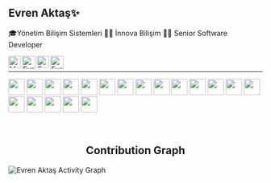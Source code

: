 <!DOCTYPE html>
<html>
 <head>
 </head>
  <body>
<section>
   <h2>Evren Aktaş✨</h2>
   <p>🎓Yönetim Bilişim Sistemleri 👨‍💻 İnnova Bilişim 👨‍💻 Senior Software Developer</a>
   </p>
</section>
 
<section>
<a href="https://www.linkedin.com/in/evren-akta%C5%9F-94a8b0133/" target="_blank">
   <img align="left" alt="Md. Shakil Hossain | Linkedin" width="24px" src="https://github.com/piyushP7pravin/piyushP7pravin/blob/master/Linkedin.svg" />
  </a>
 
  <a href="https://twitter.com/eeaaktas" target="_blank">
    <img align="left" alt="Evren Aktaş | Twitter" width="26px" src="https://github.com/piyushP7pravin/piyushP7pravin/blob/master/Twitter.svg" />
  </a>
  <a href="https://www.instagram.com/eaktassssss/" target="_blank">
    <img align="left" alt="Evren Aktaş | Instagram" width="24px" src="https://github.com/piyushP7pravin/piyushP7pravin/blob/master/Instagram.svg" />
  </a>
  <a href="http://evrenaktas.com/" target="_blank">
   <img align="left" alt="Evren Aktaş | Website" width="26px" src="https://github.com/shakiliitju/shakiliitju/blob/main/world-wide-web.svg" />
  </a>
<br>
<hr>
</section>
 
<p>
 <img width ='32' src ='https://raw.githubusercontent.com/rahulbanerjee26/githubAboutMeGenerator/main/icons/csharp.svg'> 
 <img width ='32' src ='https://raw.githubusercontent.com/rahulbanerjee26/githubAboutMeGenerator/main/icons/dotnet.svg'>
 <img width ='32' src ='https://raw.githubusercontent.com/rahulbanerjee26/githubAboutMeGenerator/main/icons/rabbitmq.svg'>
<img width ='32' src ='https://raw.githubusercontent.com/rahulbanerjee26/githubAboutMeGenerator/main/icons/redis.svg'> </a>
<img width ='32' src ='https://raw.githubusercontent.com/rahulbanerjee26/githubAboutMeGenerator/main/icons/elasticsearch.svg'>
<img width ='32' src ='https://raw.githubusercontent.com/rahulbanerjee26/githubAboutMeGenerator/main/icons/kibana.svg'>
<img width ='32' src ='https://raw.githubusercontent.com/rahulbanerjee26/githubAboutMeGenerator/main/icons/vuejs.svg'> 
 <img width ='32' src ='https://raw.githubusercontent.com/rahulbanerjee26/githubAboutMeGenerator/main/icons/mongodb.svg'> 
<img width ='32' src ='https://raw.githubusercontent.com/rahulbanerjee26/githubAboutMeGenerator/main/icons/postman.svg'>
<img width ='32' src ='https://raw.githubusercontent.com/rahulbanerjee26/githubAboutMeGenerator/main/icons/azure.svg'> 
<img width ='32' src ='https://raw.githubusercontent.com/rahulbanerjee26/githubAboutMeGenerator/main/icons/docker.svg'>
<img width ='32' src ='https://raw.githubusercontent.com/rahulbanerjee26/githubAboutMeGenerator/main/icons/html.svg'>
<img width ='32' src ='https://raw.githubusercontent.com/rahulbanerjee26/githubAboutMeGenerator/main/icons/css.svg'>
<img width ='32' src ='https://raw.githubusercontent.com/rahulbanerjee26/githubAboutMeGenerator/main/icons/javascript.svg'>
<img width ='32' src ='https://raw.githubusercontent.com/rahulbanerjee26/githubAboutMeGenerator/main/icons/bootstrap.svg'> 
 <img width ='32' src ='https://raw.githubusercontent.com/rahulbanerjee26/githubAboutMeGenerator/main/icons/git.svg'>
 <img width ='32' src ='https://raw.githubusercontent.com/rahulbanerjee26/githubAboutMeGenerator/main/icons/github.svg'>
<img width ='32' src ='https://raw.githubusercontent.com/rahulbanerjee26/githubAboutMeGenerator/main/icons/stack-overflow.svg'>
<img width ='32' src ='https://raw.githubusercontent.com/rahulbanerjee26/githubAboutMeGenerator/main/icons/medium.svg'>

</p>
 <br>
<p align="center">
 <h2 align="center">Contribution Graph</h2>
<p>
<img alt="Evren Aktaş Activity Graph" src="https://activity-graph.herokuapp.com/graph?username=eaktassssss&bg_color=1F222E&color=F8D866&line=F85D7F&point=FFFFFF&hide_border=true" />
</p>

</body>
</html>
